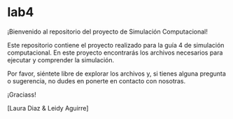 # lab4

¡Bienvenido al repositorio del proyecto de Simulación Computacional!

Este repositorio contiene el proyecto realizado para la guía 4 de simulación computacional. En este proyecto encontrarás los archivos necesarios para ejecutar y comprender la simulación.

Por favor, siéntete libre de explorar los archivos y, si tienes alguna pregunta o sugerencia, no dudes en ponerte en contacto con nosotras.

¡Graciass!

[Laura Diaz & Leidy Aguirre]
